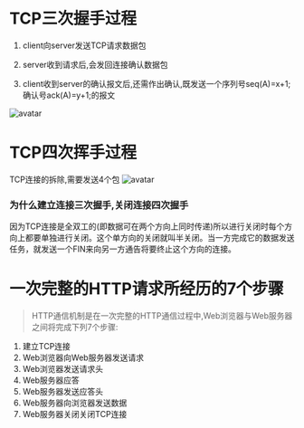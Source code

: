 # TCP三次握手过程
1. client向server发送TCP请求数据包

2. server收到请求后,会发回连接确认数据包

3. client收到server的确认报文后,还需作出确认,既发送一个序列号seq(A)=x+1;确认号ack(A)=y+1;的报文

![avatar](https://github.com/FubukiPoi/Notes/blob/master/java/pic/threeHand.png)

# TCP四次挥手过程

 TCP连接的拆除,需要发送4个包
 ![avatar](https://github.com/FubukiPoi/Notes/blob/master/java/pic/fourHand.png)

 ### 为什么建立连接三次握手,关闭连接四次握手

因为TCP连接是全双工的(即数据可在两个方向上同时传递)所以进行关闭时每个方向上都要单独进行关闭。这个单方向的关闭就叫半关闭。当一方完成它的数据发送任务，就发送一个FIN来向另一方通告将要终止这个方向的连接。

# 一次完整的HTTP请求所经历的7个步骤
>HTTP通信机制是在一次完整的HTTP通信过程中,Web浏览器与Web服务器之间将完成下列7个步骤:

1. 建立TCP连接
2. Web浏览器向Web服务器发送请求
3. Web浏览器发送请求头
4. Web服务器应答
5. Web服务器发送应答头
6. Web服务器向浏览器发送数据
7. Web服务器关闭关闭TCP连接